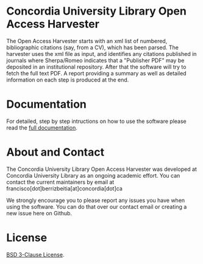 # Concordia University Library Open Access Harvester
The Open Access Harvester starts with an xml list of numbered, bibliographic citations (say, from a CV), which has been parsed. The harvester uses the xml file as input, and identifies any citations published in journals where Sherpa/Romeo indicates that a "Publisher PDF" may be deposited in an institutional repository. After that the software will try to fetch the full text PDF. A report providing a summary as well as detailed information on each step is produced at the end.

# Documentation
For detailed, step by step intructions on how to use the software please read the [full documentation](./CU_Open_Access_Harvester.pdf).


# About and Contact

The Concordia University Library Open Access Harvester was developed at Concordia University Library as an ongoing academic effort. You can contact the current maintainers by email at francisco[dot]berrizbeitia[at]concordia[dot]ca

We strongly encourage you to please report any issues you have when using the software. You can do that over our contact email or creating a new issue here on Github.


# License

[BSD 3-Clause License](LICENSE). 
